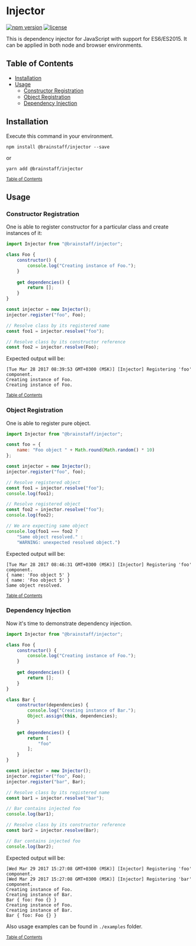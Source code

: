 # Injector

[![npm version](https://img.shields.io/npm/v/@brainstaff/injector.svg?style=flat-square)](https://www.npmjs.com/package/@brainstaff/injector)
[![license](https://img.shields.io/badge/licence-MIT-green.svg?style=flat-square)](https://github.com/brainstaff/js-injector/blob/master/LICENSE)

This is dependency injector for JavaScript with support for ES6/ES2015. It can 
be applied in both node and browser environments.

## Table of Contents

- [Installation](#installation)
- [Usage](#usage)
	- [Constructor Registration](#constructor-registration)
	- [Object Registration](#object-registration)
	- [Dependency Injection](#dependency-injection)

## Installation

Execute this command in your environment. 

```
npm install @brainstaff/injector --save
```
or

```
yarn add @brainstaff/injector
```

<small>[Table of Contents](#table-of-contents)</small>

## Usage

### Constructor Registration

One is able to register constructor for a particular class and create
instances of it:

```js
import Injector from "@brainstaff/injector";

class Foo {
    constructor() {
        console.log("Creating instance of Foo.");
    }
    
    get dependencies() {
        return [];
    }
}

const injector = new Injector();
injector.register("foo", Foo);

// Resolve class by its registered name
const foo1 = injector.resolve("foo");

// Resolve class by its constructor reference
const foo2 = injector.resolve(Foo);
```

Expected output will be:

```
[Tue Mar 28 2017 08:39:53 GMT+0300 (MSK)] [Injector] Registering 'foo' component.
Creating instance of Foo.
Creating instance of Foo.
```

<small>[Table of Contents](#table-of-contents)</small>

### Object Registration

One is able to register pure object.

```js
import Injector from "@brainstaff/injector";

const foo = {
    name: "Foo object " + Math.round(Math.random() * 10)
};

const injector = new Injector();
injector.register("foo", foo);

// Resolve registered object
const foo1 = injector.resolve("foo");
console.log(foo1);

// Resolve registered object
const foo2 = injector.resolve("foo");
console.log(foo2);

// We are expecting same object
console.log(foo1 === foo2 ? 
    "Same object resolved." : 
    "WARNING: unexpected resolved object.")
```

Expected output will be:

```
[Tue Mar 28 2017 08:46:31 GMT+0300 (MSK)] [Injector] Registering 'foo' component.
{ name: 'Foo object 5' }
{ name: 'Foo object 5' }
Same object resolved.

```

<small>[Table of Contents](#table-of-contents)</small>

### Dependency Injection

Now it's time to demonstrate dependency injection.

```js
import Injector from "@brainstaff/injector";

class Foo {
    constructor() {
        console.log("Creating instance of Foo.");
    }
    
    get dependencies() {
        return [];
    }
}

class Bar {
    constructor(dependencies) {
        console.log("Creating instance of Bar.");
        Object.assign(this, dependencies);
    }
    
    get dependencies() {
        return [
            "foo"
        ];
    }
}

const injector = new Injector();
injector.register("foo", Foo);
injector.register("bar", Bar);

// Resolve class by its registered name
const bar1 = injector.resolve("bar");

// Bar contains injected foo
console.log(bar1);

// Resolve class by its constructor reference
const bar2 = injector.resolve(Bar);

// Bar contains injected foo
console.log(bar2);
```

Expected output will be:

```
[Wed Mar 29 2017 15:27:08 GMT+0300 (MSK)] [Injector] Registering 'foo' component.
[Wed Mar 29 2017 15:27:08 GMT+0300 (MSK)] [Injector] Registering 'bar' component.
Creating instance of Foo.
Creating instance of Bar.
Bar { foo: Foo {} }
Creating instance of Foo.
Creating instance of Bar.
Bar { foo: Foo {} }
```

Also usage examples can be found in `./examples` folder.

<small>[Table of Contents](#table-of-contents)</small>